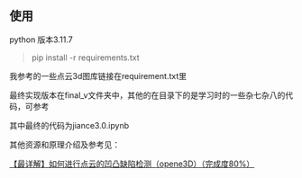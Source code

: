 ## 使用
python 版本3.11.7
> pip install -r requirements.txt

我参考的一些点云3d图库链接在requirement.txt里

最终实现版本在final_v文件夹中，其他的在目录下的是学习时的一些杂七杂八的代码，可参考

其中最终的代码为jiance3.0.ipynb

其他资源和原理介绍及参考见：

[【最详解】如何进行点云的凹凸缺陷检测（opene3D）（完成度80%）](https://blog.csdn.net/weixin_56760882/article/details/136073747)